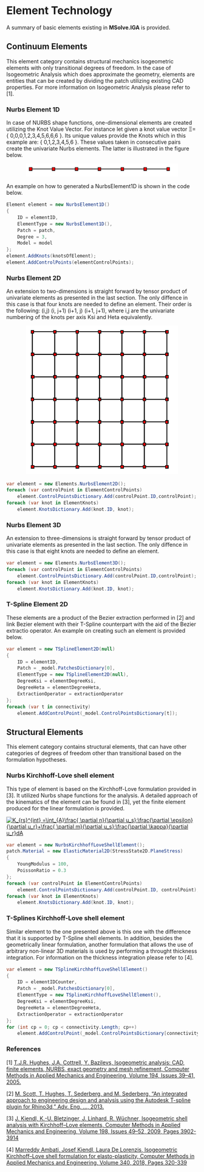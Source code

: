 # Element Technology

A summary of basic elements existing in **MSolve.IGA** is provided.

## Continuum Elements
This element category contains structural mechanics isogeometric elements with only transitional degrees of freedom. In the case of Isogeometric Analysis which does approximate the geometry, elements are entities that can be created by dividing the patch utilizing existing CAD properties. For more information on Isogeometric Analysis please refer to [1].
### Nurbs Element 1D
In case of NURBS shape functions, one-dimensional elements are created utilizing the Knot Value Vector. For instance let given a knot value vector Ξ=\{ 0,0,0,1,2,3,4,5,6,6,6 \}.
Its unique values provide the Knots which in this example are:
{ 0,1,2,3,4,5,6 }. These values taken in consecutive pairs create the univariate Nurbs elements. The latter is illustrated in the figure below.

<p align="center">
  <img src="../docs/Images/NurbsElement1D.png" width="400"/>
</p>

An example on how to generated a NurbsElement1D is shown in the code below.
```csharp
Element element = new NurbsElement1D()
{
    ID = elementID,
	ElementType = new NurbsElement1D(),
	Patch = patch,
	Degree = 3,
	Model = model
};
element.AddKnots(knotsOfElement);
element.AddControlPoints(elementControlPoints);
```

### Nurbs Element 2D
An extension to two-dimensions is straight forward by tensor product of univariate elements as presented in the last section. The only diffence in this case is that four knots are needed to define an element. Their order is the following: (i,j) (i, j+1) (i+1, j) (i+1, j+1), where i,j are the univariate numbering of the knots per axis Ksi and Heta equivalently.

<p align="center">
  <img src="../docs/Images/NurbsElement2D.png" width="400"/>
</p>

```csharp
var element = new Elements.NurbsElement2D();
foreach (var controlPoint in ElementControlPoints)
	element.ControlPointsDictionary.Add(controlPoint.ID,controlPoint);
foreach (var knot in ElementKnots)
	element.KnotsDictionary.Add(knot.ID, knot);
```

### Nurbs Element 3D
An extension to three-dimensions is straight forward by tensor product of univariate elements as presented in the last section. The only diffence in this case is that eight knots are needed to define an element. 

```csharp
var element = new Elements.NurbsElement3D();
foreach (var controlPoint in ElementControlPoints)
	element.ControlPointsDictionary.Add(controlPoint.ID,controlPoint);
foreach (var knot in ElementKnots)
	element.KnotsDictionary.Add(knot.ID, knot);
```

### T-Spline Element 2D
These elements are a product of the Bezier extraction performed in [2] and link Bezier element with their T-Spline counterpart with the aid of the Bezier extractio operator. An example on creating such an element is provided below.

```csharp
var element = new TSplineElement2D(null)
{
	ID = elementID,
	Patch = _model.PatchesDictionary[0],
	ElementType = new TSplineElement2D(null),
	DegreeKsi = elementDegreeKsi,
	DegreeHeta = elementDegreeHeta,
	ExtractionOperator = extractionOperator
};
foreach (var t in connectivity)
    element.AddControlPoint(_model.ControlPointsDictionary[t]);
```

## Structural Elements
This element category contains structural elements, that can have other categories of degrees of freedom other than transitional based on the formulation hypotheses.
### Nurbs Kirchhoff-Love shell element
This type of element is based on the Kirchhoff-Love formulation provided in [3]. It utilized Nurbs shape functions for the analysis. A detailed approach of the kinematics of the element can be found in [3], yet the finite element produced for the linear formulation is provided.

<a href="https://www.codecogs.com/eqnedit.php?latex=K_{rs}^{int}&space;=\int_{A}\frac{&space;\partial&space;n}{\partial&space;u_s}:\frac{\partial&space;\epsilon}{\partial&space;u_r}&plus;\frac{&space;\partial&space;m}{\partial&space;u_s}:\frac{\partial&space;\kappa}{\partial&space;u_r}dA" target="_blank"><img src="https://latex.codecogs.com/gif.latex?K_{rs}^{int}&space;=\int_{A}\frac{&space;\partial&space;n}{\partial&space;u_s}:\frac{\partial&space;\epsilon}{\partial&space;u_r}&plus;\frac{&space;\partial&space;m}{\partial&space;u_s}:\frac{\partial&space;\kappa}{\partial&space;u_r}dA" title="K_{rs}^{int} =\int_{A}\frac{ \partial n}{\partial u_s}:\frac{\partial \epsilon}{\partial u_r}+\frac{ \partial m}{\partial u_s}:\frac{\partial \kappa}{\partial u_r}dA" /></a>


```csharp
var element = new NurbsKirchhoffLoveShellElement();
patch.Material = new ElasticMaterial2D(StressState2D.PlaneStress)
{
	YoungModulus = 100,
	PoissonRatio = 0.3
};
foreach (var controlPoint in ElementControlPoints)
	element.ControlPointsDictionary.Add(controlPoint.ID, controlPoint);
foreach (var knot in ElementKnots)
	element.KnotsDictionary.Add(knot.ID, knot);
```

### T-Splines Kirchhoff-Love shell element
Similar element to the one presented above is this one with the difference that it is supported by T-Spline shell elements. In addition, besides the geometrically linear formulation, another formulation that allows the use of arbitrary non-linear 3D materials is used by performing a throught thickness integration. For information on the thickness integration please refer to [4].


```csharp
var element = new TSplineKirchhoffLoveShellElement()
{
    ID = elementIDCounter,
	Patch = _model.PatchesDictionary[0],
	ElementType = new TSplineKirchhoffLoveShellElement(),
	DegreeKsi = elementDegreeKsi,
	DegreeHeta = elementDegreeHeta,
	ExtractionOperator = extractionOperator
};
for (int cp = 0; cp < connectivity.Length; cp++)
	element.AddControlPoint(_model.ControlPointsDictionary[connectivity[cp]]);
```

### References
[1] [T.J.R. Hughes, J.A. Cottrell, Y. Bazilevs, Isogeometric analysis: CAD, finite elements, NURBS, exact geometry and mesh refinement, Computer Methods in Applied Mechanics and Engineering, Volume 194, Issues 39–41, 2005.](https://www.sciencedirect.com/science/article/pii/S0045782504005171)

[2] [M. Scott, T. Hughes, T. Sederberg, and M. Sederberg, “An integrated approach to engineering design and analysis using the Autodesk T-spline plugin for Rhino3d,” Adv. Eng. …, 2013.](https://www.oden.utexas.edu/media/reports/2014/1433.pdf)

[3] [J. Kiendl, K.-U. Bletzinger, J. Linhard, R. Wüchner, Isogeometric shell analysis with Kirchhoff–Love elements, Computer Methods in Applied Mechanics and Engineering, Volume 198, Issues 49–52, 2009, Pages 3902-3914](https://www.sciencedirect.com/science/article/pii/S0045782509002680)

[4] [Marreddy Ambati, Josef Kiendl, Laura De Lorenzis, Isogeometric Kirchhoff–Love shell formulation for elasto-plasticity, Computer Methods in Applied Mechanics and Engineering, Volume 340, 2018, Pages 320-339](https://www.sciencedirect.com/science/article/pii/S0045782518302688)

